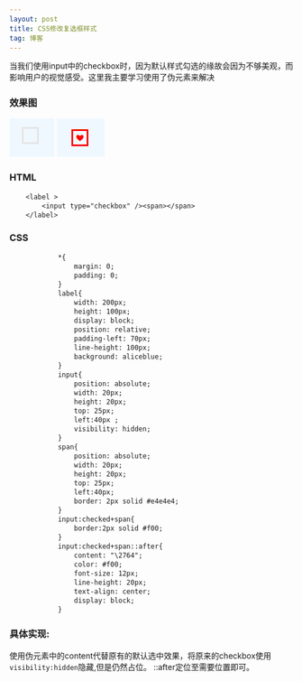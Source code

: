 ```yaml
---
layout: post
title: CSS修改复选框样式
tag: 博客
---
```

当我们使用input中的checkbox时，因为默认样式勾选的缘故会因为不够美观，而影响用户的视觉感受。这里我主要学习使用了伪元素来解决
### 效果图
![01](./assets/01.png) ![02](./assets/02.png)
### HTML
```
    <label >
	    <input type="checkbox" /><span></span>
    </label>

```

### CSS
```
            *{
				margin: 0;
				padding: 0;
			}
			label{
				width: 200px;
				height: 100px;
				display: block;
				position: relative;
				padding-left: 70px;
				line-height: 100px;
				background: aliceblue;
			}
			input{
				position: absolute;
				width: 20px;
				height: 20px;
				top: 25px;
				left:40px ;
				visibility: hidden;
			}
			span{
				position: absolute;
				width: 20px;
				height: 20px;
				top: 25px;
				left:40px;
				border: 2px solid #e4e4e4;
			}
			input:checked+span{
				border:2px solid #f00;
			}
			input:checked+span::after{
				content: "\2764";
				color: #f00;
				font-size: 12px;
				line-height: 20px;
				text-align: center;
				display: block;
			}
```

### 具体实现:   
使用伪元素中的content代替原有的默认选中效果，将原来的checkbox使用`visibility:hidden`隐藏,但是仍然占位。
::after定位至需要位置即可。
